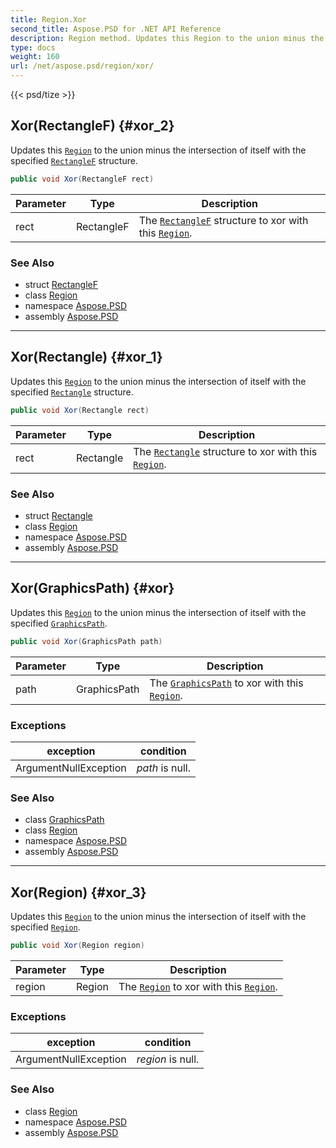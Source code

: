 ```yaml
---
title: Region.Xor
second_title: Aspose.PSD for .NET API Reference
description: Region method. Updates this Region to the union minus the intersection of itself with the specified RectangleF structure
type: docs
weight: 160
url: /net/aspose.psd/region/xor/
---
```

{{< psd/tize >}}
## Xor(RectangleF) {#xor_2}

Updates this [`Region`](../) to the union minus the intersection of itself with the specified [`RectangleF`](../../rectanglef/) structure.

```csharp
public void Xor(RectangleF rect)
```

| Parameter | Type | Description |
| --- | --- | --- |
| rect | RectangleF | The [`RectangleF`](../../rectanglef/) structure to xor with this [`Region`](../). |

### See Also

* struct [RectangleF](../../rectanglef/)
* class [Region](../)
* namespace [Aspose.PSD](../../region/)
* assembly [Aspose.PSD](../../../)

---

## Xor(Rectangle) {#xor_1}

Updates this [`Region`](../) to the union minus the intersection of itself with the specified [`Rectangle`](../../rectangle/) structure.

```csharp
public void Xor(Rectangle rect)
```

| Parameter | Type | Description |
| --- | --- | --- |
| rect | Rectangle | The [`Rectangle`](../../rectangle/) structure to xor with this [`Region`](../). |

### See Also

* struct [Rectangle](../../rectangle/)
* class [Region](../)
* namespace [Aspose.PSD](../../region/)
* assembly [Aspose.PSD](../../../)

---

## Xor(GraphicsPath) {#xor}

Updates this [`Region`](../) to the union minus the intersection of itself with the specified [`GraphicsPath`](../../graphicspath/).

```csharp
public void Xor(GraphicsPath path)
```

| Parameter | Type | Description |
| --- | --- | --- |
| path | GraphicsPath | The [`GraphicsPath`](../../graphicspath/) to xor with this [`Region`](../). |

### Exceptions

| exception | condition |
| --- | --- |
| ArgumentNullException | *path* is null. |

### See Also

* class [GraphicsPath](../../graphicspath/)
* class [Region](../)
* namespace [Aspose.PSD](../../region/)
* assembly [Aspose.PSD](../../../)

---

## Xor(Region) {#xor_3}

Updates this [`Region`](../) to the union minus the intersection of itself with the specified [`Region`](../).

```csharp
public void Xor(Region region)
```

| Parameter | Type | Description |
| --- | --- | --- |
| region | Region | The [`Region`](../) to xor with this [`Region`](../). |

### Exceptions

| exception | condition |
| --- | --- |
| ArgumentNullException | *region* is null. |

### See Also

* class [Region](../)
* namespace [Aspose.PSD](../../region/)
* assembly [Aspose.PSD](../../../)


